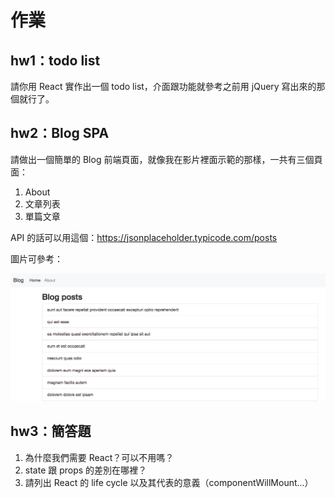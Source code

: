# 作業

## hw1：todo list

請你用 React 實作出一個 todo list，介面跟功能就參考之前用 jQuery 寫出來的那個就行了。

## hw2：Blog SPA

請做出一個簡單的 Blog 前端頁面，就像我在影片裡面示範的那樣，一共有三個頁面：

1. About
2. 文章列表
3. 單篇文章

API 的話可以用這個：https://jsonplaceholder.typicode.com/posts

圖片可參考：

![](blog.png)

## hw3：簡答題

1. 為什麼我們需要 React？可以不用嗎？
2. state 跟 props 的差別在哪裡？
3. 請列出 React 的 life cycle 以及其代表的意義（componentWillMount...）